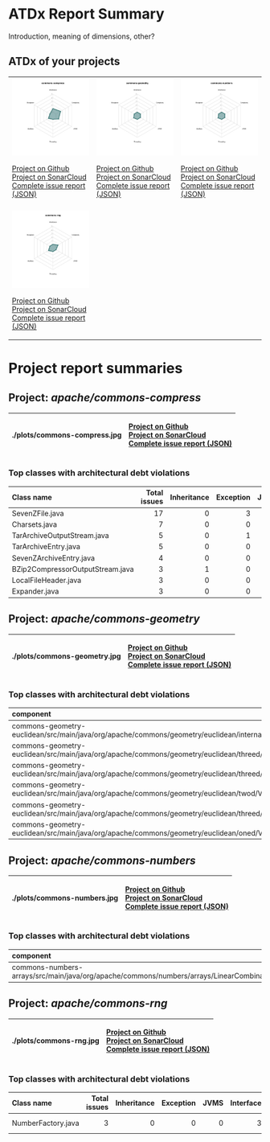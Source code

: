 
# ATDx Report Summary

Introduction, meaning of dimensions, other?

## ATDx of your projects
||||
|-|-|-|
|<img src="./plots/commons-compress.jpg"/> <p style="text-align:left">[Project on Github](https://github.com/apache/commons-compress) <br> [Project on SonarCloud ](https://sonarcloud.io/dashboard?id=commons-compress) <br> [Complete issue report (JSON)](./json/commons-compress.json)</p>|<img src="./plots/commons-geometry.jpg"/> <p style="text-align:left">[Project on Github](https://github.com/apache/commons-geometry) <br> [Project on SonarCloud ](https://sonarcloud.io/dashboard?id=commons-geometry) <br> [Complete issue report (JSON)](./json/commons-geometry.json)</p>|<img src="./plots/commons-numbers.jpg"/> <p style="text-align:left">[Project on Github](https://github.com/apache/commons-numbers) <br> [Project on SonarCloud ](https://sonarcloud.io/dashboard?id=commons-numbers) <br> [Complete issue report (JSON)](./json/commons-numbers.json)</p>
 | |
|<img src="./plots/commons-rng.jpg"/> <p style="text-align:left">[Project on Github](https://github.com/apache/commons-rng) <br> [Project on SonarCloud ](https://sonarcloud.io/dashboard?id=commons-rng) <br> [Complete issue report (JSON)](./json/commons-rng.json)</p>
# Project report summaries
## Project: _apache/commons-compress_
|./plots/commons-compress.jpg|<p style="text-align:left">[Project on Github](https://github.com/apache/commons-compress) <br> [Project on SonarCloud ](https://sonarcloud.io/dashboard?id=commons-compress) <br> [Complete issue report (JSON)](./json/commons-compress.json)</p>
|-|-|
### Top classes with architectural debt violations
| Class name                       |   Total issues |   Inheritance |   Exception |   JVMS |   Interface |   Threading |   Complexity | Fully qualified name                                                                         |
|:---------------------------------|---------------:|--------------:|------------:|-------:|------------:|------------:|-------------:|:---------------------------------------------------------------------------------------------|
| SevenZFile.java                  |             17 |             0 |           3 |      0 |           3 |           0 |           11 | src/main/java/org/apache/commons/compress/archivers/sevenz/SevenZFile.java                   |
| Charsets.java                    |              7 |             0 |           0 |      0 |           7 |           0 |            0 | src/main/java/org/apache/commons/compress/utils/Charsets.java                                |
| TarArchiveOutputStream.java      |              5 |             0 |           1 |      0 |           4 |           0 |            0 | src/main/java/org/apache/commons/compress/archivers/tar/TarArchiveOutputStream.java          |
| TarArchiveEntry.java             |              5 |             0 |           0 |      0 |           2 |           0 |            3 | src/main/java/org/apache/commons/compress/archivers/tar/TarArchiveEntry.java                 |
| SevenZArchiveEntry.java          |              4 |             0 |           0 |      0 |           4 |           0 |            0 | src/main/java/org/apache/commons/compress/archivers/sevenz/SevenZArchiveEntry.java           |
| BZip2CompressorOutputStream.java |              3 |             1 |           0 |      0 |           0 |           0 |            2 | src/main/java/org/apache/commons/compress/compressors/bzip2/BZip2CompressorOutputStream.java |
| LocalFileHeader.java             |              3 |             0 |           0 |      0 |           3 |           0 |            0 | src/main/java/org/apache/commons/compress/archivers/arj/LocalFileHeader.java                 |
| Expander.java                    |              3 |             0 |           0 |      0 |           3 |           0 |            0 | src/main/java/org/apache/commons/compress/archivers/examples/Expander.java                   |

## Project: _apache/commons-geometry_
|./plots/commons-geometry.jpg|<p style="text-align:left">[Project on Github](https://github.com/apache/commons-geometry) <br> [Project on SonarCloud ](https://sonarcloud.io/dashboard?id=commons-geometry) <br> [Complete issue report (JSON)](./json/commons-geometry.json)</p>
|-|-|
### Top classes with architectural debt violations
| component                                                                                                              |   inheritance |   exception |   vmsmell |   interface |   threading |   complexity |   sum |
|:-----------------------------------------------------------------------------------------------------------------------|--------------:|------------:|----------:|------------:|------------:|-------------:|------:|
| commons-geometry-euclidean/src/main/java/org/apache/commons/geometry/euclidean/internal/Matrices.java                  |             0 |           0 |         0 |           1 |           0 |            0 |     1 |
| commons-geometry-euclidean/src/main/java/org/apache/commons/geometry/euclidean/threed/rotation/QuaternionRotation.java |             0 |           0 |         0 |           1 |           0 |            0 |     1 |
| commons-geometry-euclidean/src/main/java/org/apache/commons/geometry/euclidean/threed/AffineTransformMatrix3D.java     |             0 |           0 |         0 |           1 |           0 |            0 |     1 |
| commons-geometry-euclidean/src/main/java/org/apache/commons/geometry/euclidean/twod/Vector2D.java                      |             0 |           0 |         0 |           1 |           0 |            0 |     1 |
| commons-geometry-euclidean/src/main/java/org/apache/commons/geometry/euclidean/threed/Vector3D.java                    |             0 |           0 |         0 |           1 |           0 |            0 |     1 |
| commons-geometry-euclidean/src/main/java/org/apache/commons/geometry/euclidean/oned/Vector1D.java                      |             0 |           0 |         0 |           1 |           0 |            0 |     1 |

## Project: _apache/commons-numbers_
|./plots/commons-numbers.jpg|<p style="text-align:left">[Project on Github](https://github.com/apache/commons-numbers) <br> [Project on SonarCloud ](https://sonarcloud.io/dashboard?id=commons-numbers) <br> [Complete issue report (JSON)](./json/commons-numbers.json)</p>
|-|-|
### Top classes with architectural debt violations
| component                                                                                     |   inheritance |   exception |   vmsmell |   interface |   threading |   complexity |   sum |
|:----------------------------------------------------------------------------------------------|--------------:|------------:|----------:|------------:|------------:|-------------:|------:|
| commons-numbers-arrays/src/main/java/org/apache/commons/numbers/arrays/LinearCombination.java |             0 |           0 |         0 |           1 |           0 |            0 |     1 |

## Project: _apache/commons-rng_
|./plots/commons-rng.jpg|<p style="text-align:left">[Project on Github](https://github.com/apache/commons-rng) <br> [Project on SonarCloud ](https://sonarcloud.io/dashboard?id=commons-rng) <br> [Complete issue report (JSON)](./json/commons-rng.json)</p>
|-|-|
### Top classes with architectural debt violations
| Class name         |   Total issues |   Inheritance |   Exception |   JVMS |   Interface |   Threading |   Complexity | Fully qualified name                                                               |
|:-------------------|---------------:|--------------:|------------:|-------:|------------:|------------:|-------------:|:-----------------------------------------------------------------------------------|
| NumberFactory.java |              3 |             0 |           0 |      0 |           3 |           0 |            0 | commons-rng-core/src/main/java/org/apache/commons/rng/core/util/NumberFactory.java |

